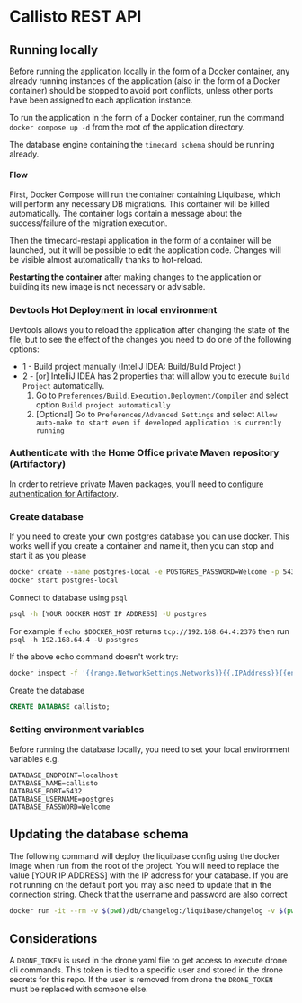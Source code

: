 # Callisto REST API

## Running locally

Before running the application locally in the form of a Docker container, any already running instances of the application (also in the form of a Docker container) should be stopped to avoid port conflicts, unless
other ports have been assigned to each application instance. 

To run the application in the form of a Docker container, run the command `docker compose up -d` from the root of the application directory.

The database engine containing the `timecard schema` should be running already.

#### Flow

First, Docker Compose will run the container containing Liquibase, which will perform any necessary DB migrations. This container will be killed automatically. The container logs contain a message about the success/failure of the migration execution.

Then the timecard-restapi application in the form of a container will be launched, but it will be possible to edit the application code. Changes will be visible almost automatically thanks to hot-reload.

**Restarting the container** after making changes to the application or building its new image is not necessary or advisable.


### Devtools Hot Deployment in local environment 

Devtools allows you to reload the application after changing the state of the file, but to see the effect of the changes you need to do one of the following options:

 - 1 - Build project manually (InteliJ IDEA: Build/Build Project )
 - 2 - [or] IntelliJ IDEA has 2 properties that will allow you to execute `Build Project` automatically. 
   1) Go to `Preferences/Build,Execution,Deployment/Compiler` and select option
      `Build project automatically`
   2) [Optional] Go to `Preferences/Advanced Settings` and select `Allow auto-make to start even if developed application is currently running`



### Authenticate with the Home Office private Maven repository (Artifactory)

In order to retrieve private Maven packages, you’ll need to [configure authentication for Artifactory](https://collaboration.homeoffice.gov.uk/display/EAHW/Artifactory).

### Create database

If you need to create your own postgres database you can use docker. This works well if you create a container and name it, then you can stop and start it as you please

```sh
docker create --name postgres-local -e POSTGRES_PASSWORD=Welcome -p 5432:5432 postgres:11.5-alpine
docker start postgres-local
```

Connect to database using `psql`

```sh
psql -h [YOUR DOCKER HOST IP ADDRESS] -U postgres
```

For example if `echo $DOCKER_HOST` returns `tcp://192.168.64.4:2376` then run `psql -h 192.168.64.4 -U postgres`

If the above echo command doesn't work try:
```sh
docker inspect -f '{{range.NetworkSettings.Networks}}{{.IPAddress}}{{end}}' postgres-local
```
Create the database
```sql
CREATE DATABASE callisto;
```

### Setting environment variables 

Before running the database locally, you need to set your local environment variables e.g.

```
DATABASE_ENDPOINT=localhost
DATABASE_NAME=callisto
DATABASE_PORT=5432
DATABASE_USERNAME=postgres
DATABASE_PASSWORD=Welcome
```

## Updating the database schema

The following command will deploy the liquibase config using the docker image when run from the root of the project.
You will need to replace the value [YOUR IP ADDRESS] with the IP address for your database. If you are not running on the default port you may also need to update that in the connection string. Check that the username and password are also correct

```sh
docker run -it --rm -v $(pwd)/db/changelog:/liquibase/changelog -v $(pwd)/db/sql:/liquibase/sql liquibase/liquibase  --url="jdbc:postgresql://[YOUR IP ADDRESS]:5432/callisto" --changeLogFile=changelog/db.changelog-main.yml --username=postgres --password=Welcome update
```


## Considerations
A `DRONE_TOKEN` is used in the drone yaml file to get access to execute drone cli commands. This token is tied to a specific user and stored in the drone secrets for this repo. If the user is removed from drone the `DRONE_TOKEN` must be replaced with someone else.
